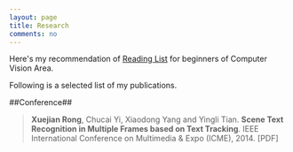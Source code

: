 ```yaml
---
layout: page
title: Research
comments: no
---
```


Here's my recommendation of [Reading List](/research/readinglist) for beginners of Computer Vision Area.

Following is a selected list of my publications.

##Conference##
>**Xuejian Rong**, Chucai Yi, Xiaodong Yang and Yingli Tian. **Scene Text Recognition in Multiple Frames based on Text Tracking**. IEEE International Conference on Multimedia & Expo (ICME), 2014. [PDF]
